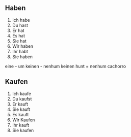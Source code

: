 ## Haben

1. Ich habe
2. Du hast
3. Er hat
4. Es hat
5. Sie hat 
6. Wir haben
7. Ihr habt
8. Sie haben

eine - um 
keinen - nenhum
keinen hunt = nenhum cachorro

## Kaufen

1. Ich kaufe
2. Du kaufst
3. Er kauft
4. Sie kauft
5. Es kauft
6. Wir Kaufen
7. Ihr kauft
8. Sie kaufen






